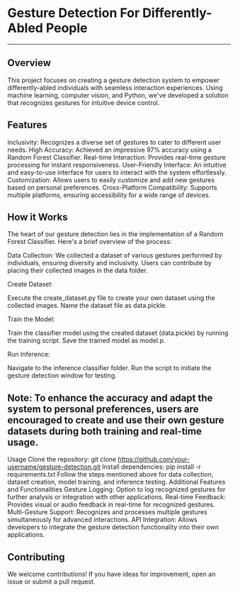 # Gesture Detection For Differently-Abled People
-----------------------------------------------------------------------------------------------------------------------------------------------------------------------------------------------------------------

Overview
--------------------------------------------------------------------------------------------------------------------------------------------------------------------------------------------------------------------

This project focuses on creating a gesture detection system to empower differently-abled individuals with seamless interaction experiences. Using machine learning, computer vision, and Python, we've developed a solution that recognizes gestures for intuitive device control.

Features
--------------------------------------------------------------------------------------------------------------------------------------------------------------------------------------------------------------------

Inclusivity: Recognizes a diverse set of gestures to cater to different user needs.
High Accuracy: Achieved an impressive 97% accuracy using a Random Forest Classifier.
Real-time Interaction: Provides real-time gesture processing for instant responsiveness.
User-Friendly Interface: An intuitive and easy-to-use interface for users to interact with the system effortlessly.
Customization: Allows users to easily customize and add new gestures based on personal preferences.
Cross-Platform Compatibility: Supports multiple platforms, ensuring accessibility for a wide range of devices.

How it Works
--------------------------------------------------------------------------------------------------------------------------------------------------------------------------------------------------------------------

The heart of our gesture detection lies in the implementation of a Random Forest Classifier. Here's a brief overview of the process:

Data Collection: We collected a dataset of various gestures performed by individuals, ensuring diversity and inclusivity. Users can contribute by placing their collected images in the data folder.

Create Dataset:

Execute the create_dataset.py file to create your own dataset using the collected images.
Name the dataset file as data.pickle.

Train the Model:

Train the classifier model using the created dataset (data.pickle) by running the training script.
Save the trained model as model.p.

Run Inference:

Navigate to the inference classifier folder.
Run the script to initiate the gesture detection window for testing.

Note: To enhance the accuracy and adapt the system to personal preferences, users are encouraged to create and use their own gesture datasets during both training and real-time usage.
--------------------------------------------------------------------------------------------------------------------------------------------------------------------------------------------------------------------

Usage
Clone the repository: git clone https://github.com/your-username/gesture-detection.git
Install dependencies: pip install -r requirements.txt
Follow the steps mentioned above for data collection, dataset creation, model training, and inference testing.
Additional Features and Functionalities
Gesture Logging: Option to log recognized gestures for further analysis or integration with other applications.
Real-time Feedback: Provides visual or audio feedback in real-time for recognized gestures.
Multi-Gesture Support: Recognizes and processes multiple gestures simultaneously for advanced interactions.
API Integration: Allows developers to integrate the gesture detection functionality into their own applications.

Contributing
--------------------------------------------------------------------------------------------------------------------------------------------------------------------------------------------------------------------

We welcome contributions! If you have ideas for improvement, open an issue or submit a pull request.
